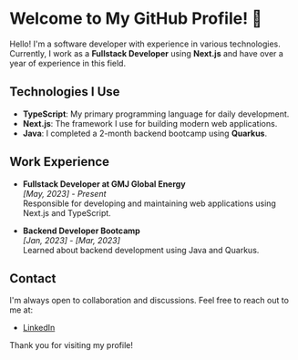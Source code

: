# Welcome to My GitHub Profile! 👋

Hello! I'm a software developer with experience in various technologies. Currently, I work as a **Fullstack Developer** using **Next.js** and have over a year of experience in this field.

## Technologies I Use

- **TypeScript**: My primary programming language for daily development.
- **Next.js**: The framework I use for building modern web applications.
- **Java**: I completed a 2-month backend bootcamp using **Quarkus**.

## Work Experience

- **Fullstack Developer at GMJ Global Energy**  
  *[May, 2023] - Present*  
  Responsible for developing and maintaining web applications using Next.js and TypeScript.

- **Backend Developer Bootcamp**  
  *[Jan, 2023] - [Mar, 2023]*  
  Learned about backend development using Java and Quarkus.

<!-- ## Projects

Here are some projects I've worked on:

- [Project Name 1](link-to-project): A brief description of this project.
- [Project Name 2](link-to-project): A brief description of this project.
- [Project Name 3](link-to-project): A brief description of this project. -->

## Contact

I'm always open to collaboration and discussions. Feel free to reach out to me at:

- [LinkedIn](https://www.linkedin.com/in/farhan-pradana-tallei-1bb340288/)

Thank you for visiting my profile!
